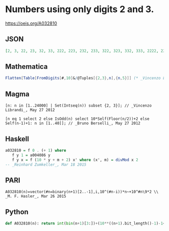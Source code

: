 # Numbers using only digits 2 and 3\.
https://oeis.org/A032810
## JSON
```JSON
[2, 3, 22, 23, 32, 33, 222, 223, 232, 233, 322, 323, 332, 333, 2222, 2223, 2232, 2233, 2322, 2323, 2332, 2333, 3222, 3223, 3232, 3233, 3322, 3323, 3332, 3333, 22222, 22223, 22232, 22233, 22322, 22323, 22332, 22333, 23222, 23223]
```
## Mathematica
```Mathematica
Flatten[Table[FromDigits[#,10]&/@Tuples[{2,3},n],{n,5}]] (* _Vincenzo Librandi_, May 27 2012 *)
```
## Magma
```Magma
[n: n in [1..24000] | Set(Intseq(n)) subset {2, 3}]; // _Vincenzo Librandi_, May 27 2012
```
```Magma
[n eq 1 select 2 else IsOdd(n) select 10*Self(Floor(n/2))+2 else Self(n-1)+1: n in [1..40]]; // _Bruno Berselli_, May 27 2012
```
## Haskell
```Haskell
a032810 = f 0 . (+ 1) where
   f y 1 = a004086 y
   f y x = f (10 * y + m + 2) x' where (x', m) = divMod x 2
-- _Reinhard Zumkeller_, Mar 18 2015
```
## PARI
```PARI
A032810(n)=vector(#n=binary(n+1)[2..-1],i,10^(#n-i))*n~+10^#n\9*2 \\ _M. F. Hasler_, Mar 26 2015
```
## Python
```Python
def A032810(n): return int(bin(n+1)[3:])+(10**((n+1).bit_length()-1)-1<<1)//9 # _Chai Wah Wu_, Jul 15 2023
```
